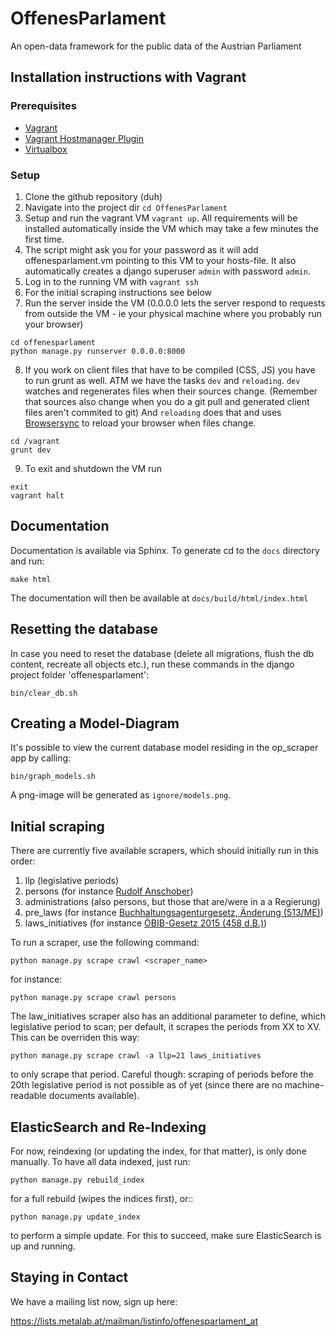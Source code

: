 # OffenesParlament

An open-data framework for the public data of the Austrian Parliament

## Installation instructions with Vagrant

### Prerequisites

- [Vagrant](https://docs.vagrantup.com/v2/installation/index.html)
- [Vagrant Hostmanager Plugin](https://github.com/smdahlen/vagrant-hostmanager)
- [Virtualbox](https://www.virtualbox.org/)


### Setup

1. Clone the github repository (duh)
2. Navigate into the project dir `cd OffenesParlament`
3. Setup and run the vagrant VM `vagrant up`. All requirements will be
   installed automatically inside the VM which may take a few minutes
   the first time.
4. The script might ask you for your password as it will add
   offenesparlament.vm pointing to this VM to your hosts-file. It also
   automatically creates a django superuser `admin` with password `admin`.
5. Log in to the running VM with `vagrant ssh`
6. For the initial scraping instructions see below
7. Run the server inside the VM (0.0.0.0 lets the server respond to
   requests from outside the VM - ie your physical machine where you
   probably run your browser)

 ```
 cd offenesparlament
 python manage.py runserver 0.0.0.0:8000
 ```

8. If you work on client files that have to be compiled (CSS, JS) you
   have to run grunt as well. ATM we have the tasks `dev` and `reloading`.
   `dev` watches and regenerates files when their sources change.
   (Remember that sources also change when you do a git pull and
   generated client files aren't commited to git) And `reloading` does
   that and uses [Browsersync](http://www.browsersync.io/) to reload your browser when files
   change.

 ```
 cd /vagrant
 grunt dev
 ```

9. To exit and shutdown the VM run

 ```
 exit
 vagrant halt
 ```

## Documentation

Documentation is available via Sphinx. To generate cd to the `docs` directory and run:

```
make html
```

The documentation will then be available at ``docs/build/html/index.html``

## Resetting the database

In case you need to reset the database (delete all migrations, flush the db content, recreate all objects etc.), run these commands in the django project folder 'offenesparlament':

```
bin/clear_db.sh
```

## Creating a Model-Diagram

It's possible to view the current database model residing in the op_scraper app by calling:

```
bin/graph_models.sh
```

A png-image will be generated as ``ignore/models.png``.

## Initial scraping

There are currently five available scrapers, which should initially run in this order:

1. llp (legislative periods)
2. persons (for instance [Rudolf Anschober](http://www.parlament.gv.at/WWER/PAD_00024/index.shtml))
3. administrations (also persons, but those that are/were in a a Regierung)
4. pre_laws (for instance [Buchhaltungsagenturgesetz, Änderung (513/ME)](http://www.parlament.gv.at/PAKT/VHG/XXIV/ME/ME_00513/index.shtml))
5. laws_initiatives (for instance [ÖBIB-Gesetz 2015 (458 d.B.)](http://www.parlament.gv.at/PAKT/VHG/XXV/I/I_00458/index.shtml))

To run a scraper, use the following command:

```
python manage.py scrape crawl <scraper_name>
```

for instance:

```
python manage.py scrape crawl persons
```

The law_initiatives scraper also has an additional parameter to define, which legislative period to scan; per default, it scrapes the periods from XX to XV. This can be overriden this way:

```
python manage.py scrape crawl -a llp=21 laws_initiatives
```

to only scrape that period. Careful though: scraping of periods before the 20th legislative period is not possible as of yet (since there are no machine-readable documents available).

## ElasticSearch and Re-Indexing

For now, reindexing (or updating the index, for that matter), is only done manually. To have all data indexed, just run:

```
python manage.py rebuild_index
```

for a full rebuild (wipes the indices first), or::

```
python manage.py update_index
```

to perform a simple update. For this to succeed, make sure ElasticSearch is up and running.

## Staying in Contact

We have a mailing list now, sign up here:

https://lists.metalab.at/mailman/listinfo/offenesparlament_at
